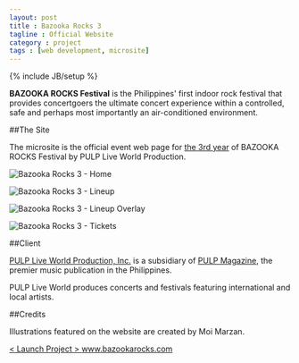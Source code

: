 ```yaml
---
layout: post
title : Bazooka Rocks 3
tagline : Official Website
category : project
tags : [web development, microsite]
---
```

{% include JB/setup %}

**BAZOOKA ROCKS Festival** is the Philippines' first indoor rock festival that provides concertgoers the ultimate concert experience within a controlled, safe and perhaps most importantly an air-conditioned environment.

##The Site

The microsite is the official event web page for [the 3rd year](http://pulpliveworld.com/shows/2014/bazooka-rocks-3) of BAZOOKA ROCKS Festival by PULP Live World Production.

![Bazooka Rocks 3 - Home](/assets/images/projects/2014/bazooka-rocks-3-home.jpg) 

![Bazooka Rocks 3 - Lineup](/assets/images/projects/2014/bazooka-rocks-3-lineup.jpg) 

![Bazooka Rocks 3 - Lineup Overlay](/assets/images/projects/2014/bazooka-rocks-3-lineup-overlay.jpg) 

![Bazooka Rocks 3 - Tickets](/assets/images/projects/2014/bazooka-rocks-3-tickets.jpg) 

##Client

[PULP Live World Production, Inc.](/project/pulp-live-world) is a subsidiary of [PULP Magazine](/project/pulp-magazine-live), the premier music publication in the Philippines.
 
PULP Live World produces concerts and festivals featuring international and local artists.

##Credits

Illustrations featured on the website are created by Moi Marzan. 

<div class="launch-website">
<a href="http://www.bazookarocks.com" target="_blank">
&lt; Launch Project &gt; 
<span>www.bazookarocks.com</span>
</a>
</div>

<br />
<br />